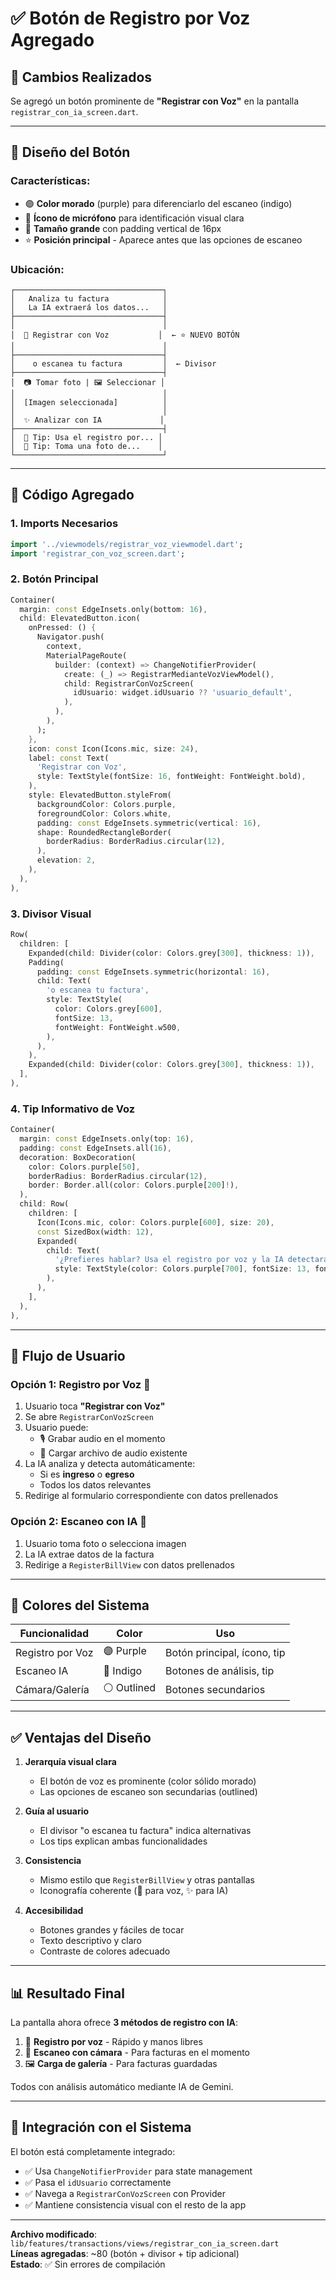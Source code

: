 # ✅ Botón de Registro por Voz Agregado

## 📱 Cambios Realizados

Se agregó un botón prominente de **"Registrar con Voz"** en la pantalla `registrar_con_ia_screen.dart`.

---

## 🎨 Diseño del Botón

### Características:
- 🟣 **Color morado** (purple) para diferenciarlo del escaneo (indigo)
- 🎤 **Ícono de micrófono** para identificación visual clara
- 📏 **Tamaño grande** con padding vertical de 16px
- ⭐ **Posición principal** - Aparece antes que las opciones de escaneo

### Ubicación:
```
┌─────────────────────────────────┐
│   Analiza tu factura            │
│   La IA extraerá los datos...   │
├─────────────────────────────────┤
│                                 │
│  🎤 Registrar con Voz           │  ← ⭐ NUEVO BOTÓN
│                                 │
├─────────────────────────────────┤
│    o escanea tu factura         │  ← Divisor
├─────────────────────────────────┤
│  📷 Tomar foto | 🖼️ Seleccionar │
│                                 │
│  [Imagen seleccionada]          │
│                                 │
│  ✨ Analizar con IA             │
├─────────────────────────────────┤
│  💜 Tip: Usa el registro por... │
│  💙 Tip: Toma una foto de...    │
└─────────────────────────────────┘
```

---

## 🔧 Código Agregado

### 1. Imports Necesarios
```dart
import '../viewmodels/registrar_voz_viewmodel.dart';
import 'registrar_con_voz_screen.dart';
```

### 2. Botón Principal
```dart
Container(
  margin: const EdgeInsets.only(bottom: 16),
  child: ElevatedButton.icon(
    onPressed: () {
      Navigator.push(
        context,
        MaterialPageRoute(
          builder: (context) => ChangeNotifierProvider(
            create: (_) => RegistrarMedianteVozViewModel(),
            child: RegistrarConVozScreen(
              idUsuario: widget.idUsuario ?? 'usuario_default',
            ),
          ),
        ),
      );
    },
    icon: const Icon(Icons.mic, size: 24),
    label: const Text(
      'Registrar con Voz',
      style: TextStyle(fontSize: 16, fontWeight: FontWeight.bold),
    ),
    style: ElevatedButton.styleFrom(
      backgroundColor: Colors.purple,
      foregroundColor: Colors.white,
      padding: const EdgeInsets.symmetric(vertical: 16),
      shape: RoundedRectangleBorder(
        borderRadius: BorderRadius.circular(12),
      ),
      elevation: 2,
    ),
  ),
),
```

### 3. Divisor Visual
```dart
Row(
  children: [
    Expanded(child: Divider(color: Colors.grey[300], thickness: 1)),
    Padding(
      padding: const EdgeInsets.symmetric(horizontal: 16),
      child: Text(
        'o escanea tu factura',
        style: TextStyle(
          color: Colors.grey[600],
          fontSize: 13,
          fontWeight: FontWeight.w500,
        ),
      ),
    ),
    Expanded(child: Divider(color: Colors.grey[300], thickness: 1)),
  ],
),
```

### 4. Tip Informativo de Voz
```dart
Container(
  margin: const EdgeInsets.only(top: 16),
  padding: const EdgeInsets.all(16),
  decoration: BoxDecoration(
    color: Colors.purple[50],
    borderRadius: BorderRadius.circular(12),
    border: Border.all(color: Colors.purple[200]!),
  ),
  child: Row(
    children: [
      Icon(Icons.mic, color: Colors.purple[600], size: 20),
      const SizedBox(width: 12),
      Expanded(
        child: Text(
          '¿Prefieres hablar? Usa el registro por voz y la IA detectará automáticamente si es ingreso o egreso.',
          style: TextStyle(color: Colors.purple[700], fontSize: 13, fontWeight: FontWeight.w500),
        ),
      ),
    ],
  ),
),
```

---

## 🎯 Flujo de Usuario

### Opción 1: Registro por Voz 🎤
1. Usuario toca **"Registrar con Voz"**
2. Se abre `RegistrarConVozScreen`
3. Usuario puede:
   - 🎙️ Grabar audio en el momento
   - 📁 Cargar archivo de audio existente
4. La IA analiza y detecta automáticamente:
   - Si es **ingreso** o **egreso**
   - Todos los datos relevantes
5. Redirige al formulario correspondiente con datos prellenados

### Opción 2: Escaneo con IA 📸
1. Usuario toma foto o selecciona imagen
2. La IA extrae datos de la factura
3. Redirige a `RegisterBillView` con datos prellenados

---

## 🎨 Colores del Sistema

| Funcionalidad | Color | Uso |
|---------------|-------|-----|
| Registro por Voz | 🟣 Purple | Botón principal, ícono, tip |
| Escaneo IA | 🔵 Indigo | Botones de análisis, tip |
| Cámara/Galería | ⚪ Outlined | Botones secundarios |

---

## ✅ Ventajas del Diseño

1. **Jerarquía visual clara**
   - El botón de voz es prominente (color sólido morado)
   - Las opciones de escaneo son secundarias (outlined)

2. **Guía al usuario**
   - El divisor "o escanea tu factura" indica alternativas
   - Los tips explican ambas funcionalidades

3. **Consistencia**
   - Mismo estilo que `RegisterBillView` y otras pantallas
   - Iconografía coherente (🎤 para voz, ✨ para IA)

4. **Accesibilidad**
   - Botones grandes y fáciles de tocar
   - Texto descriptivo y claro
   - Contraste de colores adecuado

---

## 📊 Resultado Final

La pantalla ahora ofrece **3 métodos de registro con IA**:

1. 🎤 **Registro por voz** - Rápido y manos libres
2. 📸 **Escaneo con cámara** - Para facturas en el momento
3. 🖼️ **Carga de galería** - Para facturas guardadas

Todos con análisis automático mediante IA de Gemini.

---

## 🔄 Integración con el Sistema

El botón está completamente integrado:
- ✅ Usa `ChangeNotifierProvider` para state management
- ✅ Pasa el `idUsuario` correctamente
- ✅ Navega a `RegistrarConVozScreen` con Provider
- ✅ Mantiene consistencia visual con el resto de la app

---

**Archivo modificado**: `lib/features/transactions/views/registrar_con_ia_screen.dart`  
**Líneas agregadas**: ~80 (botón + divisor + tip adicional)  
**Estado**: ✅ Sin errores de compilación
